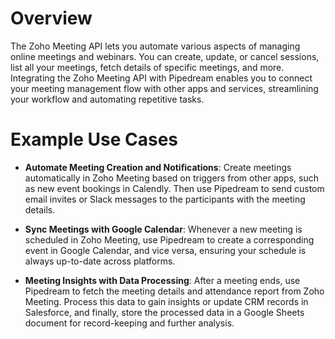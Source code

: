 # Overview

The Zoho Meeting API lets you automate various aspects of managing online meetings and webinars. You can create, update, or cancel sessions, list all your meetings, fetch details of specific meetings, and more. Integrating the Zoho Meeting API with Pipedream enables you to connect your meeting management flow with other apps and services, streamlining your workflow and automating repetitive tasks.

# Example Use Cases

- **Automate Meeting Creation and Notifications**: Create meetings automatically in Zoho Meeting based on triggers from other apps, such as new event bookings in Calendly. Then use Pipedream to send custom email invites or Slack messages to the participants with the meeting details.

- **Sync Meetings with Google Calendar**: Whenever a new meeting is scheduled in Zoho Meeting, use Pipedream to create a corresponding event in Google Calendar, and vice versa, ensuring your schedule is always up-to-date across platforms.

- **Meeting Insights with Data Processing**: After a meeting ends, use Pipedream to fetch the meeting details and attendance report from Zoho Meeting. Process this data to gain insights or update CRM records in Salesforce, and finally, store the processed data in a Google Sheets document for record-keeping and further analysis.
